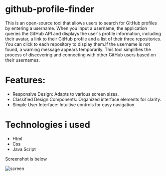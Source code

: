 # github-profile-finder


This is an open-source tool that allows users to search for GitHub profiles by entering a username. When you input a username, the application queries the GitHub API and displays the user's profile information, including their avatar, a link to their GitHub profile and a list of their three repositories. You can click to each repository to display them.If the username is not found, a warning message appears temporarily. This tool simplifies the process of discovering and connecting with other GitHub users based on their usernames.

# Features:
- Responsive Design: Adapts to various screen sizes.
- Classified Design Components: Organized interface elements for clarity.
- Simple User Interface: Intuitive controls for easy navigation.

# Technologies i used
- Html
- Css
- Java Script

Screenshot is below

![screen](https://github.com/user-attachments/assets/80f9adf3-b3ba-4880-a8aa-5a5d48ffea04)
